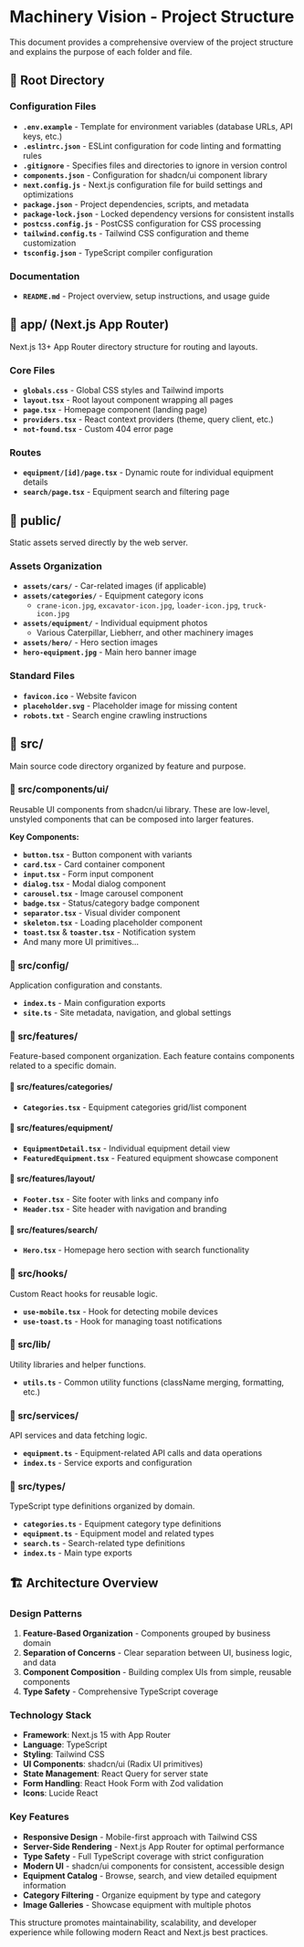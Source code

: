 # Machinery Vision - Project Structure

This document provides a comprehensive overview of the project structure and explains the purpose of each folder and file.

## 📁 Root Directory

### Configuration Files
- **`.env.example`** - Template for environment variables (database URLs, API keys, etc.)
- **`.eslintrc.json`** - ESLint configuration for code linting and formatting rules
- **`.gitignore`** - Specifies files and directories to ignore in version control
- **`components.json`** - Configuration for shadcn/ui component library
- **`next.config.js`** - Next.js configuration file for build settings and optimizations
- **`package.json`** - Project dependencies, scripts, and metadata
- **`package-lock.json`** - Locked dependency versions for consistent installs
- **`postcss.config.js`** - PostCSS configuration for CSS processing
- **`tailwind.config.ts`** - Tailwind CSS configuration and theme customization
- **`tsconfig.json`** - TypeScript compiler configuration

### Documentation
- **`README.md`** - Project overview, setup instructions, and usage guide

## 📁 app/ (Next.js App Router)
Next.js 13+ App Router directory structure for routing and layouts.

### Core Files
- **`globals.css`** - Global CSS styles and Tailwind imports
- **`layout.tsx`** - Root layout component wrapping all pages
- **`page.tsx`** - Homepage component (landing page)
- **`providers.tsx`** - React context providers (theme, query client, etc.)
- **`not-found.tsx`** - Custom 404 error page

### Routes
- **`equipment/[id]/page.tsx`** - Dynamic route for individual equipment details
- **`search/page.tsx`** - Equipment search and filtering page

## 📁 public/
Static assets served directly by the web server.

### Assets Organization
- **`assets/cars/`** - Car-related images (if applicable)
- **`assets/categories/`** - Equipment category icons
  - `crane-icon.jpg`, `excavator-icon.jpg`, `loader-icon.jpg`, `truck-icon.jpg`
- **`assets/equipment/`** - Individual equipment photos
  - Various Caterpillar, Liebherr, and other machinery images
- **`assets/hero/`** - Hero section images
- **`hero-equipment.jpg`** - Main hero banner image

### Standard Files
- **`favicon.ico`** - Website favicon
- **`placeholder.svg`** - Placeholder image for missing content
- **`robots.txt`** - Search engine crawling instructions

## 📁 src/
Main source code directory organized by feature and purpose.

### 📁 src/components/ui/
Reusable UI components from shadcn/ui library. These are low-level, unstyled components that can be composed into larger features.

**Key Components:**
- **`button.tsx`** - Button component with variants
- **`card.tsx`** - Card container component
- **`input.tsx`** - Form input component
- **`dialog.tsx`** - Modal dialog component
- **`carousel.tsx`** - Image carousel component
- **`badge.tsx`** - Status/category badge component
- **`separator.tsx`** - Visual divider component
- **`skeleton.tsx`** - Loading placeholder component
- **`toast.tsx`** & **`toaster.tsx`** - Notification system
- And many more UI primitives...

### 📁 src/config/
Application configuration and constants.

- **`index.ts`** - Main configuration exports
- **`site.ts`** - Site metadata, navigation, and global settings

### 📁 src/features/
Feature-based component organization. Each feature contains components related to a specific domain.

#### 📁 src/features/categories/
- **`Categories.tsx`** - Equipment categories grid/list component

#### 📁 src/features/equipment/
- **`EquipmentDetail.tsx`** - Individual equipment detail view
- **`FeaturedEquipment.tsx`** - Featured equipment showcase component

#### 📁 src/features/layout/
- **`Footer.tsx`** - Site footer with links and company info
- **`Header.tsx`** - Site header with navigation and branding

#### 📁 src/features/search/
- **`Hero.tsx`** - Homepage hero section with search functionality

### 📁 src/hooks/
Custom React hooks for reusable logic.

- **`use-mobile.tsx`** - Hook for detecting mobile devices
- **`use-toast.ts`** - Hook for managing toast notifications

### 📁 src/lib/
Utility libraries and helper functions.

- **`utils.ts`** - Common utility functions (className merging, formatting, etc.)

### 📁 src/services/
API services and data fetching logic.

- **`equipment.ts`** - Equipment-related API calls and data operations
- **`index.ts`** - Service exports and configuration

### 📁 src/types/
TypeScript type definitions organized by domain.

- **`categories.ts`** - Equipment category type definitions
- **`equipment.ts`** - Equipment model and related types
- **`search.ts`** - Search-related type definitions
- **`index.ts`** - Main type exports

## 🏗️ Architecture Overview

### Design Patterns
1. **Feature-Based Organization** - Components grouped by business domain
2. **Separation of Concerns** - Clear separation between UI, business logic, and data
3. **Component Composition** - Building complex UIs from simple, reusable components
4. **Type Safety** - Comprehensive TypeScript coverage

### Technology Stack
- **Framework**: Next.js 15 with App Router
- **Language**: TypeScript
- **Styling**: Tailwind CSS
- **UI Components**: shadcn/ui (Radix UI primitives)
- **State Management**: React Query for server state
- **Form Handling**: React Hook Form with Zod validation
- **Icons**: Lucide React

### Key Features
- **Responsive Design** - Mobile-first approach with Tailwind CSS
- **Server-Side Rendering** - Next.js App Router for optimal performance
- **Type Safety** - Full TypeScript coverage with strict configuration
- **Modern UI** - shadcn/ui components for consistent, accessible design
- **Equipment Catalog** - Browse, search, and view detailed equipment information
- **Category Filtering** - Organize equipment by type and category
- **Image Galleries** - Showcase equipment with multiple photos

This structure promotes maintainability, scalability, and developer experience while following modern React and Next.js best practices.